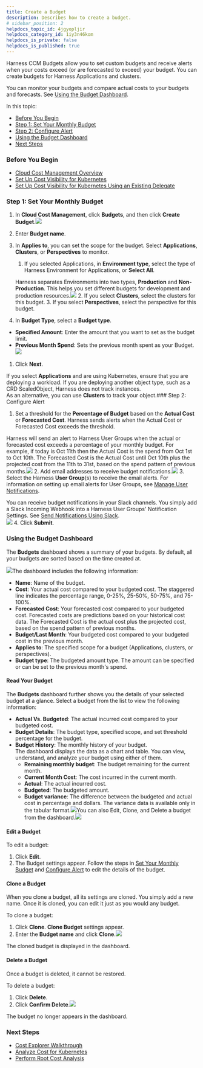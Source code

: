 ```yaml
---
title: Create a Budget
description: Describes how to create a budget.
# sidebar_position: 2
helpdocs_topic_id: 4jgyopljir
helpdocs_category_id: 1iy3n46kom
helpdocs_is_private: false
helpdocs_is_published: true
---
```


Harness CCM Budgets allow you to set custom budgets and receive alerts when your costs exceed (or are forecasted to exceed) your budget. You can create budgets for Harness Applications and clusters.

You can monitor your budgets and compare actual costs to your budgets and forecasts. See [Using the Budget Dashboard](https://docs.harness.io/article/4jgyopljir-create-a-budget#using_the_budget_dashboard).

In this topic:

* [Before You Begin](https://docs.harness.io/article/4jgyopljir-create-a-budget#before_you_begin)
* [Step 1: Set Your Monthly Budget](https://docs.harness.io/article/4jgyopljir-create-a-budget#step_1_set_your_monthly_budget)
* [Step 2: Configure Alert](https://docs.harness.io/article/4jgyopljir-create-a-budget#step_2_configure_alert)
* [Using the Budget Dashboard](https://docs.harness.io/article/4jgyopljir-create-a-budget#using_the_budget_dashboard)
* [Next Steps](https://docs.harness.io/article/4jgyopljir-create-a-budget#next_steps)

### Before You Begin

* [Cloud Cost Management Overview](/article/rr85306lq8-continuous-efficiency-overview)
* [Set Up Cost Visibility for Kubernetes](/article/hrdw3foy2r-enable-ce-by-adding-a-delegate)
* [Set Up Cost Visibility for Kubernetes Using an Existing Delegate](/article/kuiuc6x257-enable-continuous-efficiency-for-kubernetes)

### Step 1: Set Your Monthly Budget

1. In **Cloud Cost Management**, click **Budgets**, and then click **Create Budget**.![](./static/create-a-budget-00.png)
2. Enter **Budget name**.
3. In **Applies to**, you can set the scope for the budget. Select **Applications**, **Clusters**, or **Perspectives** to monitor.
	1. If you selected Applications, in **Environment type**, select the type of Harness Environment for Applications, or **Select All**.  
	  
	Harness separates Environments into two types, **Production** and **Non-Production**. This helps you set different budgets for development and production resources.![](./static/create-a-budget-01.png)
	2. If you select **Clusters**, select the clusters for this budget.
	3. If you select **Perspectives**, select the perspective for this budget.
4. In **Budget Type**, select a **Budget type**.
* **Specified Amount**: Enter the amount that you want to set as the budget limit.
* **Previous Month Spend**: Sets the previous month spent as your Budget.![](./static/create-a-budget-02.png)
1. Click **Next**.

If you select **Applications** and are using Kubernetes, ensure that you are deploying a workload. If you are deploying another object type, such as a CRD ScaledObject, Harness does not track instances.  
As an alternative, you can use **Clusters** to track your object.### Step 2: Configure Alert

1. Set a threshold for the **Percentage of Budget** based on the **Actual Cost** or **Forecasted Cost**. Harness sends alerts when the Actual Cost or Forecasted Cost exceeds the threshold.  
  
Harness will send an alert to Harness User Groups when the actual or forecasted cost exceeds a percentage of your monthly budget. For example, if today is Oct 11th then the Actual Cost is the spend from Oct 1st to Oct 10th. The Forecasted Cost is the Actual Cost until Oct 10th plus the projected cost from the 11th to 31st, based on the spend pattern of previous months.![](./static/create-a-budget-03.png)
2. Add email addresses to receive budget notifications.![](./static/create-a-budget-04.png)
3. Select the Harness **User Group**(s) to receive the email alerts. For information on setting up email alerts for User Groups, see [Manage User Notifications](/article/kf828e347t-notification-groups).  
  
You can receive budget notifications in your Slack channels. You simply add a Slack Incoming Webhook into a Harness User Groups' Notification Settings. See [Send Notifications Using Slack](/article/4blpfqwfdc-send-notification-using-slack).  
![](./static/create-a-budget-05.png)
4. Click **Submit**.

### Using the Budget Dashboard

The **Budgets** dashboard shows a summary of your budgets. By default, all your budgets are sorted based on the time created at.

![](./static/create-a-budget-06.png)The dashboard includes the following information:

* **Name**: Name of the budget.
* **Cost**: Your actual cost compared to your budgeted cost. The staggered line indicates the percentage range, 0-25%, 25-50%, 50-75%, and 75-100%.
* **Forecasted Cost**: Your forecasted cost compared to your budgeted cost. Forecasted costs are predictions based on your historical cost data. The Forecasted Cost is the actual cost plus the projected cost, based on the spend pattern of previous months.
* **Budget/Last Month**: Your budgeted cost compared to your budgeted cost in the previous month.
* **Applies to**: The specified scope for a budget (Applications, clusters, or perspectives).
* **Budget type**: The budgeted amount type. The amount can be specified or can be set to the previous month's spend.

#### Read Your Budget

The **Budgets** dashboard further shows you the details of your selected budget at a glance. Select a budget from the list to view the following information:

* **Actual Vs. Budgeted**: The actual incurred cost compared to your budgeted cost.
* **Budget Details**: The budget type, specified scope, and set threshold percentage for the budget.
* **Budget History**: The monthly history of your budget. The dashboard displays the data as a chart and table. You can view, understand, and analyze your budget using either of them.
	+ **Remaining monthly budget**: The budget remaining for the current month.
	+ **Current Month Cost**: The cost incurred in the current month.
	+ **Actual**: The actual incurred cost.
	+ **Budgeted**: The budgeted amount.
	+ **Budget variance**: The difference between the budgeted and actual cost in percentage and dollars. The variance data is available only in the tabular format.![](./static/create-a-budget-07.png)You can also Edit, Clone, and Delete a budget from the dashboard.![](./static/create-a-budget-08.png)

#### Edit a Budget

To edit a budget:

1. Click **Edit**.
2. The Budget settings appear. Follow the steps in [Set Your Monthly Budget](https://docs.harness.io/article/4jgyopljir-create-a-budget#step_1_set_your_monthly_budget) and [Configure Alert](https://docs.harness.io/article/4jgyopljir-create-a-budget#step_2_configure_alert) to edit the details of the budget.

#### Clone a Budget

When you clone a budget, all its settings are cloned. You simply add a new name. Once it is cloned, you can edit it just as you would any budget.

To clone a budget:

1. Click **Clone**. **Clone Budget** settings appear.
2. Enter the **Budget name** and click **Clone**.![](./static/create-a-budget-09.png)

The cloned budget is displayed in the dashboard.

#### Delete a Budget

Once a budget is deleted, it cannot be restored.

To delete a budget:

1. Click **Delete**.
2. Click **Confirm Delete**.![](./static/create-a-budget-10.png)

The budget no longer appears in the dashboard.

### Next Steps

* [Cost Explorer Walkthrough](/article/eeekdk75q2-explorer-walkthrough)
* [Analyze Cost for Kubernetes](/article/4rq26sszja-analyze-cost-trends-across-clusters)
* [Perform Root Cost Analysis](/article/v7eaaq98vo-perform-root-cause-analysis)

